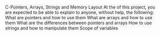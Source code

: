 C-Pointers, Arrays, Strings and Memory Layout
At the of this project, you are expected to be able to explain to anyone, without help, the following:
What are pointers and how to use them
What are arrays and how to use them
What are the differences between pointers and arrays
How to use strings and how to manipulate them
Scope of variables
